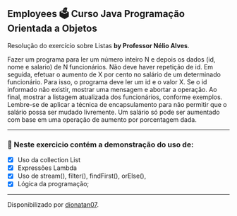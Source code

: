 <h2>
Employees 🗳️ Curso Java Programação Orientada a Objetos
</h2>

<p>Resolução do exercício sobre Listas <strong>by Professor Nélio Alves</strong>.
</strong> 

<p>Fazer um programa para ler um número inteiro N e depois os dados (id, nome e salario) de
N funcionários. Não deve haver repetição de id.
Em seguida, efetuar o aumento de X por cento no salário de um determinado funcionário.
Para isso, o programa deve ler um id e o valor X. Se o id informado não existir, mostrar uma
mensagem e abortar a operação. Ao final, mostrar a listagem atualizada dos funcionários,
conforme exemplos.
Lembre-se de aplicar a técnica de encapsulamento para não permitir que o salário possa
ser mudado livremente. Um salário só pode ser aumentado com base em uma operação de
aumento por porcentagem dada.

<hr>

<h3>
🛑 Neste exercicio contém a demonstração do uso de:
</h3>

- [x] Uso da collection List
- [x] Expressões Lambda
- [x] Uso de stream(), filter(), findFirst(), orElse(),
- [x] Lógica da programação;

--------------------------------------

Disponibilizado por [dionatan07](https://www.linkedin.com/in/dionatandeandrade/ "LinkedIn").
